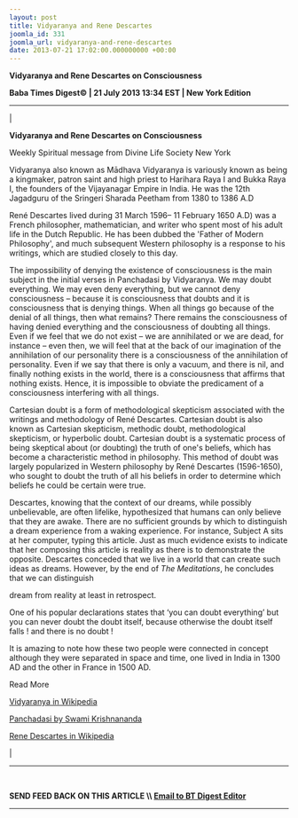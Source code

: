 ```yaml
---
layout: post
title: Vidyaranya and Rene Descartes
joomla_id: 331
joomla_url: vidyaranya-and-rene-descartes
date: 2013-07-21 17:02:00.000000000 +00:00
---
```

 **Vidyaranya and Rene Descartes on Consciousness**

**Baba Times Digest© | 21 July 2013 13:34 EST | New York Edition**

* * *

| 

**Vidyaranya and Rene Descartes on Consciousness**

Weekly Spiritual message from Divine Life Society New York

Vidyaranya also known as Mādhava Vidyaranya is variously known as being a kingmaker, patron saint and high priest to Harihara Raya I and Bukka Raya I, the founders of the Vijayanagar Empire in India. He was the 12th Jagadguru of the Sringeri Sharada Peetham from 1380 to 1386 A.D

René Descartes lived during 31 March 1596– 11 February 1650 A.D) was a French philosopher, mathematician, and writer who spent most of his adult life in the Dutch Republic. He has been dubbed the 'Father of Modern Philosophy', and much subsequent Western philosophy is a response to his writings, which are studied closely to this day.

The impossibility of denying the existence of consciousness is the main subject in the initial verses in Panchadasi by Vidyaranya. We may doubt everything. We may even deny everything, but we cannot deny consciousness – because it is consciousness that doubts and it is consciousness that is denying things. When all things go because of the denial of all things, then what remains? There remains the consciousness of having denied everything and the consciousness of doubting all things. Even if we feel that we do not exist – we are annihilated or we are dead, for instance – even then, we will feel that at the back of our imagination of the annihilation of our personality there is a consciousness of the annihilation of personality. Even if we say that there is only a vacuum, and there is nil, and finally nothing exists in the world, there is a consciousness that affirms that nothing exists. Hence, it is impossible to obviate the predicament of a consciousness interfering with all things.

Cartesian doubt is a form of methodological skepticism associated with the writings and methodology of René Descartes. Cartesian doubt is also known as Cartesian skepticism, methodic doubt, methodological skepticism, or hyperbolic doubt. Cartesian doubt is a systematic process of being skeptical about (or doubting) the truth of one's beliefs, which has become a characteristic method in philosophy. This method of doubt was largely popularized in Western philosophy by René Descartes (1596-1650), who sought to doubt the truth of all his beliefs in order to determine which beliefs he could be certain were true.

Descartes, knowing that the context of our dreams, while possibly unbelievable, are often lifelike, hypothesized that humans can only believe that they are awake. There are no sufficient grounds by which to distinguish a dream experience from a waking experience. For instance, Subject A sits at her computer, typing this article. Just as much evidence exists to indicate that her composing this article is reality as there is to demonstrate the opposite. Descartes conceded that we live in a world that can create such ideas as dreams. However, by the end of _The Meditations_, he concludes that we can distinguish

dream from reality at least in retrospect.

One of his popular declarations states that ‘you can doubt everything’ but you can never doubt the doubt itself, because otherwise the doubt itself falls ! and there is no doubt !

It is amazing to note how these two people were connected in concept although they were separated in space and time, one lived in India in 1300 AD and the other in France in 1500 AD.

Read More

[Vidyaranya in Wikipedia](https://en.wikipedia.org/wiki/Vidyaranya)

[Panchadasi by Swami Krishnananda](http://www.swami-krishnananda.org/panchadasi.html)

[Rene Descartes in Wikipedia](https://en.wikipedia.org/wiki/Ren%C3%A9_Descartes#Descartes.27_moral_philosophy)

 |



* * *

[  
](http://en.wikipedia.org/wiki/Independence_Day_%28United_States%29)

**SEND FEED BACK ON THIS ARTICLE \\\ [Email to BT Digest Editor](mailto:thebabatimes@gmail.com)**

* * *



